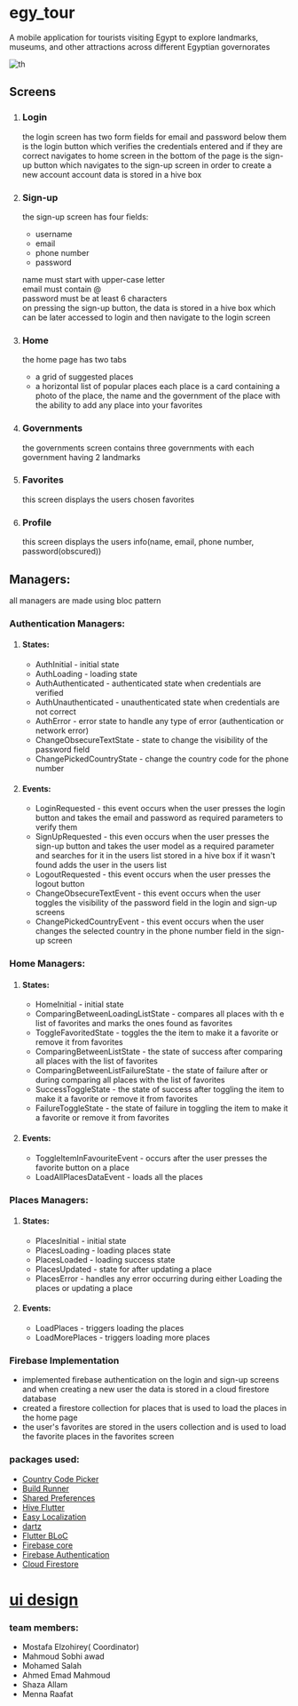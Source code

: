 # egy_tour

A mobile application for tourists visiting Egypt to explore landmarks, museums, and other attractions across different Egyptian governorates

![th](https://github.com/user-attachments/assets/7de6e0b7-42ab-4d28-b1b8-c69c9bb36702)

## Screens

1. ### Login
    the login screen has two form fields for email and password
    below them is the login button which verifies the credentials entered and if they are correct navigates to home screen
    in the bottom of the page is the sign-up button which navigates to the sign-up screen in order to create a new account
    account data is stored in a hive box
2. ### Sign-up
    the sign-up screen has four fields:
   * username
   * email
   * phone number
   * password 

   name must start with upper-case letter\
   email must contain @\
   password must be at least 6 characters\
   on pressing the sign-up button, the data is stored in a hive box which can be later accessed to login and then navigate to the login screen
3. ### Home
    the home page has two tabs
     * a grid of suggested places 
     * a horizontal list of popular places
     each place is a card containing a photo of the place, the name and the government of the place with the ability to add any place into your favorites
4. ### Governments
    the governments screen contains three governments with each government having 2 landmarks
5. ### Favorites
    this screen displays the users chosen favorites
6. ### Profile
    this screen displays the users info(name, email, phone number, password(obscured))

## Managers: 
all managers are made using bloc pattern
### Authentication Managers:
1. #### States: 
   * AuthInitial - initial state
   * AuthLoading - loading state
   * AuthAuthenticated - authenticated state when credentials are verified
   * AuthUnauthenticated - unauthenticated state when credentials are not correct
   * AuthError - error state to handle any type of error (authentication or network error)
   * ChangeObsecureTextState - state to change the visibility of the password field
   * ChangePickedCountryState - change the country code for the phone number

2. #### Events: 
   * LoginRequested - this event occurs when the user presses the login button and takes the email and password as required parameters to verify them
   * SignUpRequested - this even occurs when the user presses the sign-up button and takes the user model as a required parameter and searches for it in the users list stored in a hive box if it wasn't found adds the user in the users list 
   * LogoutRequested - this event occurs when the user presses the logout button
   * ChangeObsecureTextEvent - this event occurs when the user toggles the visibility of the password field in the login and sign-up screens
   * ChangePickedCountryEvent - this event occurs when the user changes the selected country in the phone number field in the sign-up screen

   
### Home Managers: 
1. #### States:
   * HomeInitial - initial state
   * ComparingBetweenLoadingListState - compares all places with th e list of favorites and marks the ones found as favorites
   * ToggleFavoritedState - toggles the the item to make it a favorite or remove it from favorites
   * ComparingBetweenListState - the state of success after comparing all places with the list of favorites
   * ComparingBetweenListFailureState - the state of failure after or during comparing all places with the list of favorites
   * SuccessToggleState - the state of success after toggling the item to make it a favorite or remove it from favorites
   * FailureToggleState - the state of failure in toggling the item to make it a favorite or remove it from favorites
 
2. #### Events:
   * ToggleItemInFavouriteEvent - occurs after the user presses the favorite button on a place
   * LoadAllPlacesDataEvent - loads all the places


### Places Managers:
1. #### States:
   * PlacesInitial - initial state
   * PlacesLoading - loading places state
   * PlacesLoaded - loading success state
   * PlacesUpdated - state for after updating a place
   * PlacesError - handles any error occurring during either Loading the places or updating a place
2. #### Events: 
   * LoadPlaces - triggers loading the places
   * LoadMorePlaces - triggers loading more places


### Firebase Implementation
- implemented firebase authentication on the login and sign-up screens and when creating a new user the data is stored in a cloud firestore database
- created a firestore collection for places that is used to load the places in the home page
- the user's favorites are stored in the users collection and is used to load the favorite places in the favorites screen


### packages used:
- [Country Code Picker](https://pub.dev/packages/country_code_picker)
- [Build Runner](https://pub.dev/packages/build_runner)
- [Shared Preferences](https://pub.dev/packages/shared_preferences)
- [Hive Flutter](https://pub.dev/packages/hive_flutter)
- [Easy Localization](https://pub.dev/packages/easy_localization)
- [dartz](https://pub.dev/packages/dartz)
- [Flutter BLoC](https://pub.dev/packages/flutter_bloc)
- [Firebase core](https://pub.dev/packages/firebase_core)
- [Firebase Authentication](https://pub.dev/packages/firebase_auth)
- [Cloud Firestore](https://pub.dev/packages/cloud_firestore)

# [ui design](https://www.figma.com/design/sBPzQg1RO0wmHxRJJHVtpZ/Egy-Tour?node-id=0-1&p=f&t=bnztC7PVr0QlNAls-0)





### team members:
- Mostafa Elzohirey( Coordinator)
- Mahmoud Sobhi awad
- Mohamed Salah
- Ahmed Emad Mahmoud
- Shaza Allam
- Menna Raafat
